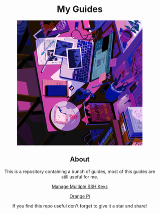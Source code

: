 <h1 align="center">My Guides</h1>

<div align="center">
    <img src="/assets/desk.gif" alt="desk" width="400"/>
</div>

<h2 align="center">About</h2>

<p align="center">This is a repository containing a bunch of guides, most of this guides are still useful for me.</p>

<div align="center">
    
<a href="/ssh_keys/">Manage Multiple SSH Keys</a>  
    
<a href="/orange_pi/">Orange Pi </a>

</div>

<p align="center">If you find this repo useful don't forget to give it a star and share!</p>

